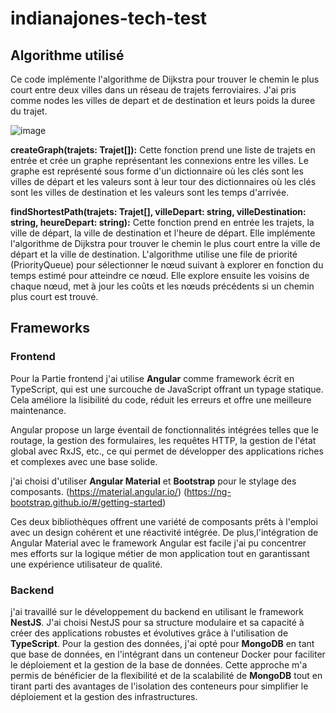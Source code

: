 # indianajones-tech-test

## Algorithme utilisé
Ce code implémente l'algorithme de Dijkstra pour trouver le chemin le plus court entre deux villes dans un réseau de trajets ferroviaires.
J'ai pris comme nodes les villes de depart et de destination et leurs poids la duree du trajet.

![image](https://miro.medium.com/v2/resize:fit:566/0*LMTm4lzv_xuTGq8J.png)

**createGraph(trajets: Trajet[]):** 
Cette fonction prend une liste de trajets en entrée et crée un graphe représentant les connexions entre les villes. Le graphe est représenté sous forme d'un dictionnaire où les clés sont les villes de départ et les valeurs sont à leur tour des dictionnaires où les clés sont les villes de destination et les valeurs sont les temps d'arrivée.

**findShortestPath(trajets: Trajet[], villeDepart: string, villeDestination: string, heureDepart: string):** 
Cette fonction prend en entrée les trajets, la ville de départ, la ville de destination et l'heure de départ. Elle implémente l'algorithme de Dijkstra pour trouver le chemin le plus court entre la ville de départ et la ville de destination. L'algorithme utilise une file de priorité (PriorityQueue) pour sélectionner le nœud suivant à explorer en fonction du temps estimé pour atteindre ce nœud. Elle explore ensuite les voisins de chaque nœud, met à jour les coûts et les nœuds précédents si un chemin plus court est trouvé.

## Frameworks

### Frontend
Pour la Partie frontend j'ai utilise **Angular** comme framework écrit en TypeScript, qui est une surcouche de JavaScript offrant un typage statique. Cela améliore la lisibilité du code, réduit les erreurs et offre une meilleure maintenance.

Angular propose un large éventail de fonctionnalités intégrées telles que le routage, la gestion des formulaires, les requêtes HTTP, la gestion de l'état global avec RxJS, etc., ce qui permet de développer des applications riches et complexes avec une base solide.

j'ai choisi d'utiliser **Angular Material** et **Bootstrap** pour le stylage des composants.
(https://material.angular.io/) (https://ng-bootstrap.github.io/#/getting-started)

Ces deux bibliothèques offrent une variété de composants prêts à l'emploi avec un design cohérent et une réactivité intégrée.
De plus,l'intégration de Angular Material avec le framework Angular est facile j'ai pu concentrer mes efforts sur la logique métier de mon application tout en garantissant une expérience utilisateur de qualité.

### Backend 

j'ai travaillé sur le développement du backend en utilisant le framework **NestJS**. J'ai choisi NestJS pour sa structure modulaire et sa capacité à créer des applications robustes et évolutives grâce à l'utilisation de **TypeScript**. Pour la gestion des données, j'ai opté pour **MongoDB** en tant que base de données, en l'intégrant dans un conteneur Docker pour faciliter le déploiement et la gestion de la base de données. 
Cette approche m'a permis de bénéficier de la flexibilité et de la scalabilité de **MongoDB** tout en tirant parti des avantages de l'isolation des conteneurs pour simplifier le déploiement et la gestion des infrastructures. 


